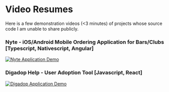 # Video Resumes
Here is a few demonstration videos (<3 minutes) of projects whose source code I am unable to share publicly.

### Nyte - iOS/Android Mobile Ordering Application for Bars/Clubs [Typescript, Nativescript, Angular]
[![Nyte Application Demo](https://img.youtube.com/vi/7Rd-Fa8wupQ/0.jpg)](https://www.youtube.com/watch?v=7Rd-Fa8wupQ)

### Digadop Help - User Adoption Tool [Javascript, React]
[![Digadop Application Demo](https://img.youtube.com/vi/-FbdstpF0xI/0.jpg)](https://youtu.be/-FbdstpF0xI)
